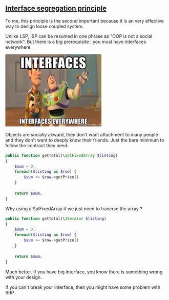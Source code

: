 ## [Interface segregation principle][1]

To me, this principle is the second important because it is an very effective
way to design loose coupled system.

Unlike LSP, ISP can be resumed in one phrase as "OOP is not a social network".
But there is a big prerequisite : you must have interfaces everywhere.

![ISP](./everywhere.jpg)

Objects are socially akward, they don't want attachment to many people 
and they don't want to deeply know their friends. Just the bare minimum to
follow the contract they need.

```php
public function getTotal(\SplFixedArray $listing)
{
    $sum = 0;
    foreach($listing as $row) {
        $sum += $row->getPrice()
    }

    return $sum;
}
```

Why using a SplFixedArray if we just need to traverse the array ?

```php
public function getTotal(\Iterator $listing)
{
    $sum = 0;
    foreach($listing as $row) {
        $sum += $row->getPrice()
    }

    return $sum;
}
```

Much better. If you have big interface, you know there is something wrong
with your design.

If you can't break your interface, then you might have some problem with SRP.

[1]: http://en.wikipedia.org/wiki/Interface_segregation_principle